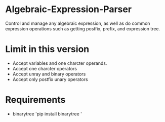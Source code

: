 # Algebraic-Expression-Parser
Control and manage any algebraic expression, as well as do common expression operations such as getting postfix, prefix, and expression tree.

# Limit in this version
- Accept variables and one charcter operands.
- Accept one charcter operators
- Accept unray and binary operators
- Accept only postfix unary operators


# Requirements
- binarytree
  'pip install binarytree '

